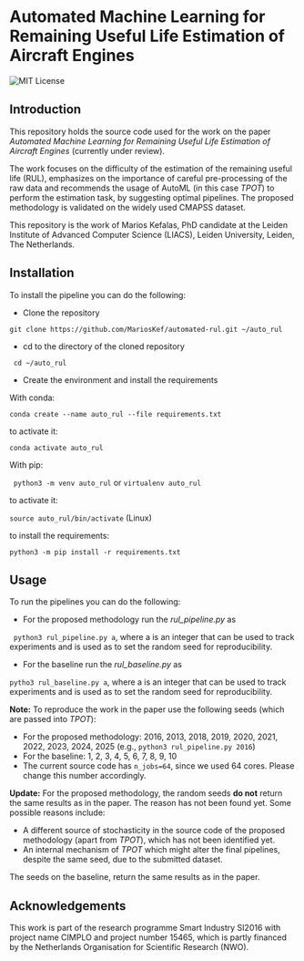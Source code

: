 # Automated Machine Learning for Remaining Useful Life Estimation of Aircraft Engines

![MIT License](https://img.shields.io/github/license/MariosKef/automated_rul?style=plastic)

## Introduction

This repository holds the source code used for the work on the paper *Automated Machine Learning for Remaining Useful Life Estimation of Aircraft Engines*
(currently under review).

The work focuses on the difficulty of the estimation of the remaining useful life (RUL), emphasizes on the importance of careful pre-processing of the raw data
and recommends the usage of AutoML (in this case *TPOT*) to perform the estimation task, by suggesting optimal pipelines. The proposed methodology is validated on the widely used CMAPSS dataset.

This repository is the work of Marios Kefalas, PhD candidate at the Leiden Institute of Advanced Computer Science (LIACS), Leiden University, Leiden, The Netherlands.

## Installation
To install the pipeline you can do the following:
* Clone the repository 

```git clone https://github.com/MariosKef/automated-rul.git ~/auto_rul```

* cd to the directory of the cloned repository

``` cd ~/auto_rul```

* Create the environment and install the requirements 

With conda:

``` conda create --name auto_rul --file requirements.txt ```

to activate it:

```conda activate auto_rul```

With pip:

``` python3 -m venv auto_rul``` or ```virtualenv auto_rul```

to activate it:

```source auto_rul/bin/activate``` (Linux)

to install the requirements:

```python3 -m pip install -r requirements.txt```

## Usage
To run the pipelines you can do the following:
* For the proposed methodology run the *rul_pipeline.py* as

``` python3 rul_pipeline.py a```, where a is an integer that can be used to track experiments and is used as to set the random seed for reproducibility.

* For the baseline run the *rul_baseline.py* as 

``` pytho3 rul_baseline.py a ```, where a is an integer that can be used to track experiments and is used as to set the random seed for reproducibility.

**Note:** To reproduce the work in the paper use the following seeds (which are passed into *TPOT*):
* For the proposed methodology: 2016, 2013, 2018, 2019, 2020, 2021, 2022, 2023, 2024, 2025 (e.g., ```python3 rul_pipeline.py 2016```)
* For the baseline: 1, 2, 3, 4, 5, 6, 7, 8, 9, 10
* The current source code has ```n_jobs=64```, since we used 64 cores. Please change this number accordingly.

**Update:** For the proposed methodology, the random seeds **do not** return the same results as in the paper. The reason has not been found yet.
Some possible reasons include:
  * A different source of stochasticity in the source code of the proposed methodology (apart from *TPOT*), which has not been identified yet.
  * An internal mechanism of *TPOT* which might alter the final pipelines, despite the same seed, due to the submitted dataset.
  
The seeds on the baseline, return the same results as in the paper.

## Acknowledgements 
This work is part of the research programme Smart Industry SI2016 with project name CIMPLO and project number 15465, which is partly financed by the Netherlands Organisation for Scientific Research (NWO).
